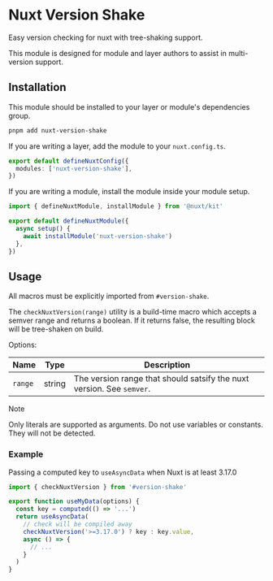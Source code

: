 # Nuxt Version Shake

Easy version checking for nuxt with tree-shaking support.

This module is designed for module and layer authors to assist in multi-version support.

## Installation

This module should be installed to your layer or module's dependencies group.

```sh
pnpm add nuxt-version-shake
```

If you are writing a layer, add the module to your `nuxt.config.ts`.

```ts
export default defineNuxtConfig({
  modules: ['nuxt-version-shake'],
})
```

If you are writing a module, install the module inside your module setup.

```ts
import { defineNuxtModule, installModule } from '@nuxt/kit'

export default defineNuxtModule({
  async setup() {
    await installModule('nuxt-version-shake')
  },
})
```

## Usage

All macros must be explicitly imported from `#version-shake`.

The `checkNuxtVersion(range)` utility is a build-time macro which accepts a semver range and returns a boolean. If it returns false, the resulting block will be tree-shaken on build.

Options:

| Name    | Type   | Description                                                           |
| ------- | ------ | --------------------------------------------------------------------- |
| `range` | string | The version range that should satsify the nuxt version. See `semver`. |

> [!NOTE]
> Only literals are supported as arguments. Do not use variables or constants. They will not be detected.

### Example

Passing a computed key to `useAsyncData` when Nuxt is at least 3.17.0

```ts
import { checkNuxtVersion } from '#version-shake'

export function useMyData(options) {
  const key = computed(() => '...')
  return useAsyncData(
    // check will be compiled away
    checkNuxtVersion('>=3.17.0') ? key : key.value,
    async () => {
      // ...
    }
  )
}
```
